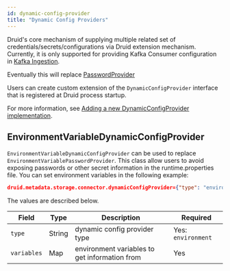 ```yaml
---
id: dynamic-config-provider
title: "Dynamic Config Providers"
---
```


<!--
  ~ Licensed to the Apache Software Foundation (ASF) under one
  ~ or more contributor license agreements.  See the NOTICE file
  ~ distributed with this work for additional information
  ~ regarding copyright ownership.  The ASF licenses this file
  ~ to you under the Apache License, Version 2.0 (the
  ~ "License"); you may not use this file except in compliance
  ~ with the License.  You may obtain a copy of the License at
  ~
  ~   http://www.apache.org/licenses/LICENSE-2.0
  ~
  ~ Unless required by applicable law or agreed to in writing,
  ~ software distributed under the License is distributed on an
  ~ "AS IS" BASIS, WITHOUT WARRANTIES OR CONDITIONS OF ANY
  ~ KIND, either express or implied.  See the License for the
  ~ specific language governing permissions and limitations
  ~ under the License.
  -->

Druid's core mechanism of supplying multiple related set of credentials/secrets/configurations via Druid extension mechanism. Currently, it is only supported for providing Kafka Consumer configuration in [Kafka Ingestion](../development/extensions-core/kafka-ingestion.md).

Eventually this will replace [PasswordProvider](./password-provider.md) 


Users can create custom extension of the `DynamicConfigProvider` interface that is registered at Druid process startup.

For more information, see [Adding a new DynamicConfigProvider implementation](../development/modules.md#adding-a-new-dynamicconfigprovider-implementation).

## EnvironmentVariableDynamicConfigProvider

`EnvironmentVariableDynamicConfigProvider` can be used to replace `EnvironmentVariablePasswordProvider`. This class allow users to avoid exposing passwords or other secret information in the runtime.properties file. You can set environment variables in the following example:
```json
druid.metadata.storage.connector.dynamicConfigProvider={"type": "environment","variables":{"user": "MY_USER_NAME_VAR","password": "MY_PASSWORD_VAR"}}
```
The values are described below.

|Field|Type|Description|Required|
|-----|----|-----------|--------|
|`type`|String|dynamic config provider type|Yes: `environment`|
|`variables`|Map|environment variables to get information from|Yes|

